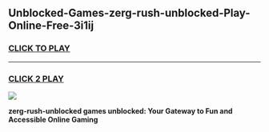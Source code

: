 
## Unblocked-Games-zerg-rush-unblocked-Play-Online-Free-3i1ij
<h3>
<a href="https://premium76.site?title=zerg-rush-unblocked&ref=26A">CLICK TO PLAY</a></h3>
<hr>

<h3>
<a href="https://premium76.site?title=zerg-rush-unblocked&ref=26A">CLICK 2 PLAY</a>
  
</h3>

<a href="https://premium76.site?title=zerg-rush-unblocked&ref=26A"><img src="https://clearcache.store/games.png"></a>


**zerg-rush-unblocked games unblocked: Your Gateway to Fun and Accessible Online Gaming**
